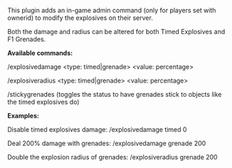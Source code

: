 This plugin adds an in-game admin command (only for players set with ownerid) to modify the explosives on their server.


Both the damage and radius can be altered for both Timed Explosives and F1 Grenades.

**Available commands:**

/explosivedamage <type: timed|grenade> <value: percentage>

/explosiveradius <type: timed|grenade> <value: percentage>

/stickygrenades (toggles the status to have grenades stick to objects like the timed explosives do)

**Examples:**

Disable timed explosives damage: /explosivedamage timed 0

Deal 200% damage with grenades: /explosivedamage grenade 200

Double the explosion radius of grenades: /explosiveradius grenade 200